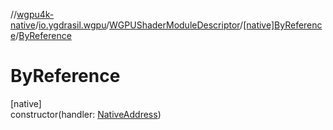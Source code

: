 //[wgpu4k-native](../../../../index.md)/[io.ygdrasil.wgpu](../../index.md)/[WGPUShaderModuleDescriptor](../index.md)/[[native]ByReference](index.md)/[ByReference](-by-reference.md)

# ByReference

[native]\
constructor(handler: [NativeAddress](../../../ffi/-native-address/index.md))